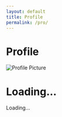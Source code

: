 ```yaml
---
layout: default
title: Profile
permalink: /pro/
---
```


# Profile

<div id="profilePage">
  <!-- Profile Section -->
  <div class="profile-container">
    <img id="profilePicture" src="default-avatar.png" alt="Profile Picture">
    <h1 id="profileName">Loading...</h1>
    <p id="profileEmail">Loading...</p>
  </div>

<div id="results-container">










  <style>

    .card {
      background-color: white;
      box-shadow: 0 4px 8px rgba(0, 0, 0, 0.1);
      width: 400px;
      padding: 20px;
      border-radius: 8px;
    }

    .card h2 {
      margin-top: 0;
      color: #333;
    }

    .card p {
      margin: 8px 0;
      color: #555;
    }

    .loading,
    .error {
      text-align: center;
      color: #888;
    }

    .spinner {
      border: 4px solid rgba(255, 255, 255, 0.3);
      border-top: 4px solid #333;
      border-radius: 50%;
      width: 30px;
      height: 30px;
      animation: spin 1s linear infinite;
    }

    @keyframes spin {
      0% { transform: rotate(0deg); }
      100% { transform: rotate(360deg); }
    }
  </style>






  <div id="card-container">















<script>
    // Google Apps Script API URL
    const apiUrl = "https://script.google.com/macros/s/AKfycbw7gi9GqPCwPdFBlmpHTn12dEbLtp1Cq1z8IDJoxqYvsEgjE4HmfXKLrJExfdCz6cgQYw/exec";

    // Function to display loading state
    function displayLoadingState() {
      const cardContainer = document.getElementById("card-container");
      cardContainer.innerHTML = `
        <div class="loading">
          <div class="spinner"></div>
          <p>Loading...</p>
        </div>
      `;
    }

    // Function to display error state
    function displayErrorState() {
      const cardContainer = document.getElementById("card-container");
      cardContainer.innerHTML = `
        <div class="error">
          <p>Sorry, something went wrong. Please try again later.</p>
        </div>
      `;
    }

    // Function to display user data in a card format
    function displayUserData(data) {
  console.log(data); // Log the raw data to the console for inspection
  const cardContainer = document.getElementById("card-container");

  if (data.error) {
    displayErrorState();
    return;
  }

  const user = data[0]; // Assuming there is only one matching record for the email

  // Sanitize column headers by removing spaces and quotes
  const sanitizeHeader = (header) => {
    return header.replace(/"/g, "").trim(); // Remove quotes and trim spaces
  };

  cardContainer.innerHTML = `
    <div class="card">
      <h2>User Information</h2>
      <p><strong>Email:</strong> ${user[sanitizeHeader("Email")] || "N/A"}</p>
      <p><strong>Full Name:</strong> ${user[sanitizeHeader("Name")] || "N/A"}</p>
      <p><strong>Phone:</strong> ${user[sanitizeHeader("Phone")] || "N/A"}</p>
      <p><strong>Billing Street:</strong> ${user[sanitizeHeader("Billing Street")] || "N/A"}</p>
      <p><strong>Billing City:</strong> ${user[sanitizeHeader("Billing City")] || "N/A"}</p>
      <p><strong>Billing State:</strong> ${user[sanitizeHeader("Billing State")] || "N/A"}</p>
      <p><strong>Billing Postal:</strong> ${user[sanitizeHeader("Billing Postal")] || "N/A"}</p>
      <p><strong>Billing Country:</strong> ${user[sanitizeHeader("Billing Country")] || "N/A"}</p>
      <p><strong>Shipping Street:</strong> ${user[sanitizeHeader("Shipping Street")] || "N/A"}</p>
      <p><strong>Shipping City:</strong> ${user[sanitizeHeader("Shipping City")] || "N/A"}</p>
      <p><strong>Shipping State:</strong> ${user[sanitizeHeader("Shipping State")] || "N/A"}</p>
      <p><strong>Shipping Postal:</strong> ${user[sanitizeHeader("Shipping Postal")] || "N/A"}</p>
      <p><strong>Shipping Country:</strong> ${user[sanitizeHeader("Shipping Country")] || "N/A"}</p>
      <p><strong>Order Date:</strong> ${user[sanitizeHeader("Order Date")] || "N/A"}</p>
      <p><strong>Order ID:</strong> ${user[sanitizeHeader("Order ID")] || "N/A"}</p>
      <p><strong>Item Name:</strong> ${user[sanitizeHeader("Item Name")] || "N/A"}</p>
      <p><strong>Item Quantity:</strong> ${user[sanitizeHeader("Item Quantity")] || "N/A"}</p>
      <p><strong>Item Price:</strong> ${user[sanitizeHeader("Item Price")] || "N/A"}</p>
      <p><strong>Total Amount:</strong> ${user[sanitizeHeader("Total Amount")] || "N/A"}</p>
      <p><strong>Tracking Number:</strong> ${user[sanitizeHeader("Tracking Number")] || "N/A"}</p>
    </div>
  `;
}




    // Function to fetch data by email
    async function fetchUserData(email) {
      displayLoadingState();

      try {
        const response = await fetch(`${apiUrl}?email=${encodeURIComponent(email)}`);
        if (!response.ok) {
          throw new Error("Network response was not ok");
        }
        
        const data = await response.json();
        displayUserData(data);
      } catch (error) {
        console.error("Error fetching data:", error);
        displayErrorState();
      }
    }

    // Fetch and display user data when the page loads
    document.addEventListener("DOMContentLoaded", () => {
      const email = localStorage.getItem("userEmail"); // Get email from localStorage

      if (!email) {
        displayErrorState();
        return;
      }

      fetchUserData(email);
    });
  </script>
